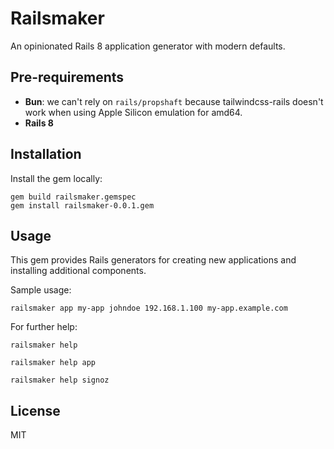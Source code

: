 # Railsmaker

An opinionated Rails 8 application generator with modern defaults.

## Pre-requirements

- **Bun**: we can't rely on `rails/propshaft` because tailwindcss-rails doesn't work when using Apple Silicon emulation for amd64.
- **Rails 8**

## Installation

Install the gem locally:

```
gem build railsmaker.gemspec
gem install railsmaker-0.0.1.gem
```

## Usage

This gem provides Rails generators for creating new applications and installing additional components.

Sample usage:

```
railsmaker app my-app johndoe 192.168.1.100 my-app.example.com
```

For further help:

```
railsmaker help

railsmaker help app

railsmaker help signoz
```

## License

MIT